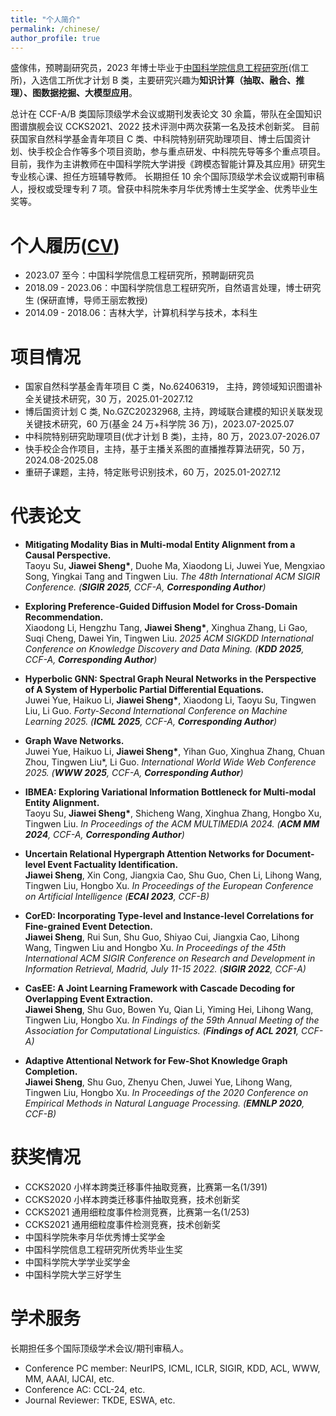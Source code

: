 ```yaml
---
title: "个人简介"
permalink: /chinese/
author_profile: true
---
```


盛傢伟，预聘副研究员，2023 年博士毕业于[中国科学院信息工程研究所](http://www.iie.ac.cn/)(信工所)，入选信工所优才计划 B 类，主要研究兴趣为**知识计算（抽取、融合、推理）、图数据挖掘、大模型应用**。

总计在 CCF-A/B 类国际顶级学术会议或期刊发表论文 30 余篇，带队在全国知识图谱旗舰会议 CCKS2021、2022 技术评测中两次获第一名及技术创新奖。
目前获国家自然科学基金青年项目 C 类、中科院特别研究助理项目、博士后国资计划、快手校企合作等多个项目资助，参与重点研发、中科院先导等多个重点项目。
目前，我作为主讲教师在中国科学院大学讲授《跨模态智能计算及其应用》研究生专业核心课、担任方班辅导教师。
长期担任 10 余个国际顶级学术会议或期刊审稿人，授权或受理专利 7 项。曾获中科院朱李月华优秀博士生奖学金、优秀毕业生奖等。

# 个人履历([CV](https://jiaweisheng.github.io/files/JiaweiSheng_CV.pdf))

- 2023.07 至今：中国科学院信息工程研究所，预聘副研究员
- 2018.09 - 2023.06：中国科学院信息工程研究所，自然语言处理，博士研究生 (保研直博，导师王丽宏教授)
- 2014.09 - 2018.06：吉林大学，计算机科学与技术，本科生

# 项目情况

- 国家自然科学基金青年项目 C 类，No.62406319， 主持，跨领域知识图谱补全关键技术研究，30 万，2025.01-2027.12
- 博后国资计划 C 类, No.GZC20232968, 主持，跨域联合建模的知识关联发现关键技术研究，60 万(基金 24 万+科学院 36 万)，2023.07-2025.07
- 中科院特别研究助理项目(优才计划 B 类)，主持，80 万，2023.07-2026.07
- 快手校企合作项目，主持，基于主播关系图的直播推荐算法研究，50 万，2024.08-2025.08
- 重研子课题，主持，特定账号识别技术，60 万，2025.01-2027.12

<!-- - 国家重点研发计划，参与，某知识图谱构建理论研究，2021.12-2024.11
- 中国科学院先导专项，参与，某知识图谱构建与利用系统，2019.08-2021.12 -->

# 代表论文

- **Mitigating Modality Bias in Multi-modal Entity Alignment from a Causal Perspective.** <br>
  Taoyu Su, **Jiawei Sheng\***, Duohe Ma, Xiaodong Li, Juwei Yue, Mengxiao Song, Yingkai Tang and Tingwen Liu.
  _The 48th International ACM SIGIR Conference. (**SIGIR 2025**, CCF-A, **Corresponding Author**)_

- **Exploring Preference-Guided Diffusion Model for Cross-Domain Recommendation.** <br>
  Xiaodong Li, Hengzhu Tang, **Jiawei Sheng\***, Xinghua Zhang, Li Gao, Suqi Cheng, Dawei Yin, Tingwen Liu.
  _2025 ACM SIGKDD International Conference on Knowledge Discovery and Data Mining. (**KDD 2025**, CCF-A, **Corresponding Author**)_

- **Hyperbolic GNN: Spectral Graph Neural Networks in the Perspective of A System of Hyperbolic Partial Differential Equations.**<br>
  Juwei Yue, Haikuo Li, **Jiawei Sheng\***, Xiaodong Li, Taoyu Su, Tingwen Liu, Li Guo.
  _Forty-Second International Conference on Machine Learning 2025. (**ICML 2025**, CCF-A, **Corresponding Author**)_

- **Graph Wave Networks.**<br>
  Juwei Yue, Haikuo Li, **Jiawei Sheng\***, Yihan Guo, Xinghua Zhang, Chuan Zhou, Tingwen Liu\*, Li Guo.
  _International World Wide Web Conference 2025. (**WWW 2025**, CCF-A, **Corresponding Author**)_

- **IBMEA: Exploring Variational Information Bottleneck for Multi-modal Entity Alignment.**<br>
  Taoyu Su, **Jiawei Sheng\***, Shicheng Wang, Xinghua Zhang, Hongbo Xu, Tingwen Liu.
  _In Proceedings of the ACM MULTIMEDIA 2024. (**ACM MM 2024**, CCF-A, **Corresponding Author**)_

- **Uncertain Relational Hypergraph Attention Networks for Document-level Event Factuality Identification.**<br>
  **Jiawei Sheng**, Xin Cong, Jiangxia Cao, Shu Guo, Chen Li, Lihong Wang, Tingwen Liu, Hongbo Xu.
  _In Proceedings of the European Conference on Artificial Intelligence (**ECAI 2023**, CCF-B)_

- **CorED: Incorporating Type-level and Instance-level Correlations for Fine-grained Event Detection.**<br>
  **Jiawei Sheng**, Rui Sun, Shu Guo, Shiyao Cui, Jiangxia Cao, Lihong Wang, Tingwen Liu and Hongbo Xu.
  _In Proceedings of the 45th International ACM SIGIR Conference on Research and Development in Information Retrieval, Madrid, July 11-15 2022. (**SIGIR 2022**, CCF-A)_

- **CasEE: A Joint Learning Framework with Cascade Decoding for Overlapping Event Extraction.**<br>
  **Jiawei Sheng**, Shu Guo, Bowen Yu, Qian Li, Yiming Hei, Lihong Wang, Tingwen Liu, Hongbo Xu.
  _In Findings of the 59th Annual Meeting of the Association for Computational Linguistics. (**Findings of ACL 2021**, CCF-A)_

- **Adaptive Attentional Network for Few-Shot Knowledge Graph Completion.**<br>
  **Jiawei Sheng**, Shu Guo, Zhenyu Chen, Juwei Yue, Lihong Wang, Tingwen Liu, Hongbo Xu.
  _In Proceedings of the 2020 Conference on Empirical Methods in Natural Language Processing. (**EMNLP 2020**, CCF-B)_

# 获奖情况

- CCKS2020 小样本跨类迁移事件抽取竞赛，比赛第一名(1/391)
- CCKS2020 小样本跨类迁移事件抽取竞赛，技术创新奖
- CCKS2021 通用细粒度事件检测竞赛，比赛第一名(1/253)
- CCKS2021 通用细粒度事件检测竞赛，技术创新奖
- 中国科学院朱李月华优秀博士奖学金
- 中国科学院信息工程研究所优秀毕业生奖
- 中国科学院大学学业奖学金
- 中国科学院大学三好学生

# 学术服务

长期担任多个国际顶级学术会议/期刊审稿人。

- Conference PC member: NeurIPS, ICML, ICLR, SIGIR, KDD, ACL, WWW, MM, AAAI, IJCAI, etc.
- Conference AC: CCL-24, etc.
- Journal Reviewer: TKDE, ESWA, etc.
